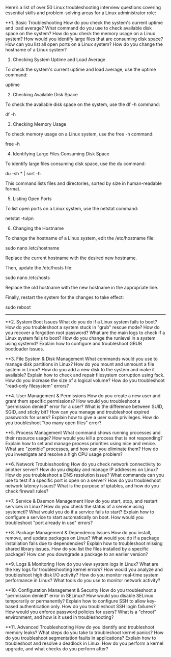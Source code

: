 Here’s a list of over 50 Linux troubleshooting interview questions covering essential skills and problem-solving areas for a Linux administrator role:

**1. Basic Troubleshooting
How do you check the system's current uptime and load average?
What command do you use to check available disk space on the system?
How do you check the memory usage on a Linux system?
How would you identify large files that are consuming disk space?
How can you list all open ports on a Linux system?
How do you change the hostname of a Linux system?


1. Checking System Uptime and Load Average

To check the system's current uptime and load average, use the uptime command:

uptime


2. Checking Available Disk Space

To check the available disk space on the system, use the df -h command:


df -h


3. Checking Memory Usage

To check memory usage on a Linux system, use the free -h command:


free -h


4. Identifying Large Files Consuming Disk Space

To identify large files consuming disk space, use the du command:


du -sh * | sort -h


This command lists files and directories, sorted by size in human-readable format.

5. Listing Open Ports

To list open ports on a Linux system, use the netstat command:


netstat -tulpn


6. Changing the Hostname

To change the hostname of a Linux system, edit the /etc/hostname file:


sudo nano /etc/hostname


Replace the current hostname with the desired new hostname.

Then, update the /etc/hosts file:


sudo nano /etc/hosts


Replace the old hostname with the new hostname in the appropriate line.

Finally, restart the system for the changes to take effect:


sudo reboot

---------------------------------------------------------------------------------------------------

**2. System Boot Issues
What do you do if a Linux system fails to boot?
How do you troubleshoot a system stuck in "grub" rescue mode?
How do you recover a forgotten root password?
What are the main logs to check if a Linux system fails to boot?
How do you change the runlevel in a system using systemd?
Explain how to configure and troubleshoot GRUB bootloader issues.

**3. File System & Disk Management
What commands would you use to manage disk partitions in Linux?
How do you mount and unmount a file system in Linux?
How do you add a new disk to the system and make it available?
Explain how to check and repair filesystem corruption using fsck.
How do you increase the size of a logical volume?
How do you troubleshoot "read-only filesystem" errors?

**4. User Management & Permissions
How do you create a new user and grant them specific permissions?
How would you troubleshoot a "permission denied" error for a user?
What is the difference between SUID, SGID, and sticky bit?
How can you manage and troubleshoot expired passwords for users?
Explain how to give a user sudo privileges.
How do you troubleshoot "too many open files" error?

**5. Process Management
What command shows running processes and their resource usage?
How would you kill a process that is not responding?
Explain how to set and manage process priorities using nice and renice.
What are "zombie" processes, and how can you eliminate them?
How do you investigate and resolve a high CPU usage problem?

**6. Network Troubleshooting
How do you check network connectivity to another server?
How do you display and manage IP addresses on Linux?
How do you troubleshoot a DNS resolution issue?
What commands can you use to test if a specific port is open on a server?
How do you troubleshoot network latency issues?
What is the purpose of iptables, and how do you check firewall rules?

**7. Service & Daemon Management
How do you start, stop, and restart services in Linux?
How do you check the status of a service using systemctl?
What would you do if a service fails to start?
Explain how to configure a service to start automatically on boot.
How would you troubleshoot "port already in use" errors?

**8. Package Management & Dependency Issues
How do you install, remove, and update packages on Linux?
What would you do if a package installation fails due to dependencies?
Explain how to troubleshoot missing shared library issues.
How do you list the files installed by a specific package?
How can you downgrade a package to an earlier version?

**9. Logs & Monitoring
How do you view system logs in Linux?
What are the key logs for troubleshooting kernel errors?
How would you analyze and troubleshoot high disk I/O activity?
How do you monitor real-time system performance in Linux?
What tools do you use to monitor network activity?

**10. Configuration Management & Security
How do you troubleshoot a "permission denied" error in SELinux?
How would you disable SELinux temporarily or permanently?
Explain how to configure SSH to allow key-based authentication only.
How do you troubleshoot SSH login failures?
How would you enforce password policies for users?
What is a "chroot" environment, and how is it used in troubleshooting?

**11. Advanced Troubleshooting
How do you identify and troubleshoot memory leaks?
What steps do you take to troubleshoot kernel panics?
How do you troubleshoot segmentation faults in applications?
Explain how to troubleshoot and resolve a deadlock in Linux.
How do you perform a kernel upgrade, and what checks do you perform after?
